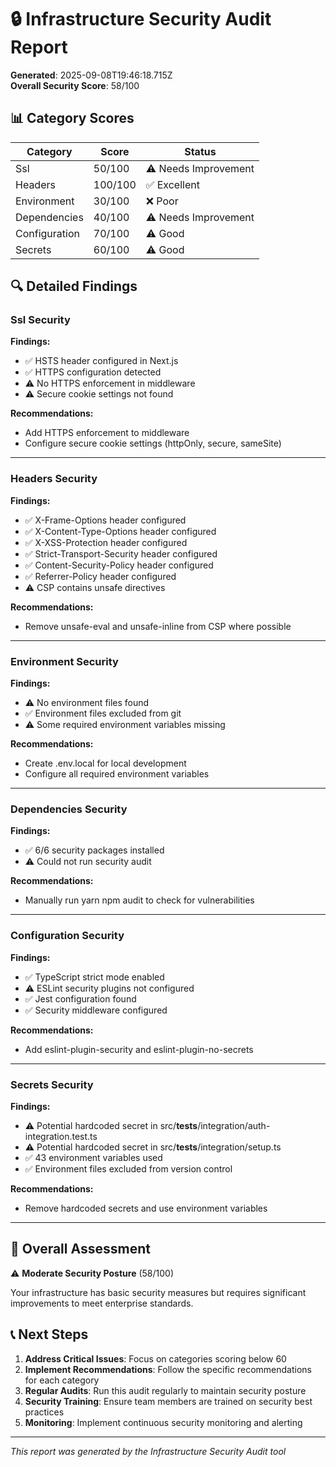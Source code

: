 # 🔒 Infrastructure Security Audit Report

**Generated**: 2025-09-08T19:46:18.715Z  
**Overall Security Score**: 58/100

## 📊 Category Scores

| Category | Score | Status |
|----------|-------|--------|
| Ssl | 50/100 | ⚠️ Needs Improvement |
| Headers | 100/100 | ✅ Excellent |
| Environment | 30/100 | ❌ Poor |
| Dependencies | 40/100 | ⚠️ Needs Improvement |
| Configuration | 70/100 | ⚠️ Good |
| Secrets | 60/100 | ⚠️ Good |

## 🔍 Detailed Findings

### Ssl Security

**Findings:**
- ✅ HSTS header configured in Next.js
- ✅ HTTPS configuration detected
- ⚠️ No HTTPS enforcement in middleware
- ⚠️ Secure cookie settings not found

**Recommendations:**
- Add HTTPS enforcement to middleware
- Configure secure cookie settings (httpOnly, secure, sameSite)

---

### Headers Security

**Findings:**
- ✅ X-Frame-Options header configured
- ✅ X-Content-Type-Options header configured
- ✅ X-XSS-Protection header configured
- ✅ Strict-Transport-Security header configured
- ✅ Content-Security-Policy header configured
- ✅ Referrer-Policy header configured
- ⚠️ CSP contains unsafe directives

**Recommendations:**
- Remove unsafe-eval and unsafe-inline from CSP where possible

---

### Environment Security

**Findings:**
- ⚠️ No environment files found
- ✅ Environment files excluded from git
- ⚠️ Some required environment variables missing

**Recommendations:**
- Create .env.local for local development
- Configure all required environment variables

---

### Dependencies Security

**Findings:**
- ✅ 6/6 security packages installed
- ⚠️ Could not run security audit

**Recommendations:**
- Manually run yarn npm audit to check for vulnerabilities

---

### Configuration Security

**Findings:**
- ✅ TypeScript strict mode enabled
- ⚠️ ESLint security plugins not configured
- ✅ Jest configuration found
- ✅ Security middleware configured

**Recommendations:**
- Add eslint-plugin-security and eslint-plugin-no-secrets

---

### Secrets Security

**Findings:**
- ⚠️ Potential hardcoded secret in src/__tests__/integration/auth-integration.test.ts
- ⚠️ Potential hardcoded secret in src/__tests__/integration/setup.ts
- ✅ 43 environment variables used
- ✅ Environment files excluded from version control

**Recommendations:**
- Remove hardcoded secrets and use environment variables

---

## 🎯 Overall Assessment

⚠️ **Moderate Security Posture** (58/100)

Your infrastructure has basic security measures but requires significant improvements to meet enterprise standards.

## 📞 Next Steps

1. **Address Critical Issues**: Focus on categories scoring below 60
2. **Implement Recommendations**: Follow the specific recommendations for each category
3. **Regular Audits**: Run this audit regularly to maintain security posture
4. **Security Training**: Ensure team members are trained on security best practices
5. **Monitoring**: Implement continuous security monitoring and alerting

---
*This report was generated by the Infrastructure Security Audit tool*